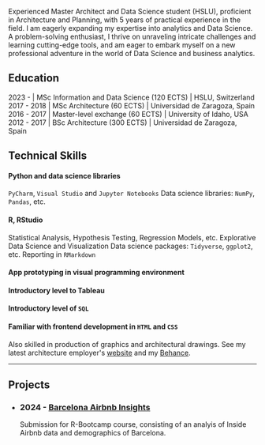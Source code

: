 Experienced Master Architect and Data Science student (HSLU), proficient in Architecture and Planning, with 5 years of practical experience in the field. I am eagerly expanding my expertise into analytics and Data Science. A problem-solving enthusiast, I thrive on unraveling intricate challenges and learning cutting-edge tools, and am eager to embark myself on a new professional adventure in the world of Data Science and business analytics.

## Education

2023 -  | MSc Information and Data Science (120 ECTS) | HSLU, Switzerland			       		
2017 - 2018  | MSc Architecture (60 ECTS)	| Universidad de Zaragoza, Spain
2016 - 2017 | Master-level exchange (60 ECTS)    | University of Idaho, USA 	
2012 - 2017 | BSc Architecture (300 ECTS)        | Universidad de Zaragoza, Spain

## Technical Skills

#### Python and data science libraries
`PyCharm`, `Visual Studio` and `Jupyter Notebooks`
Data science libraries: `NumPy`, `Pandas`, etc.

#### R, RStudio
Statistical Analysis, Hypothesis Testing, Regression Models, etc. 
Explorative Data Science and Visualization
Data science packages: `Tidyverse`, `ggplot2`, etc.
Reporting in `RMarkdown`
      
#### App prototyping in visual programming environment
      
#### Introductory level to Tableau

#### Introductory level of `SQL`
  
#### Familiar with frontend development in `HTML` and `CSS`

Also skilled in production of graphics and architectural drawings. See my latest architecture employer's [website](https://www.scopearch.ch/) and my [Behance](https://www.scopearch.ch/).
      
***

## Projects

- ### 2024 - [Barcelona Airbnb Insights](https://github.com/leinadher/RB01_AirBnB_TwoCities)
  Submission for R-Bootcamp course, consisting of an analyis of Inside Airbnb data and demographics of Barcelona.
